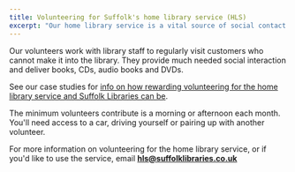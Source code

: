 ```yaml
---
title: Volunteering for Suffolk's home library service (HLS)
excerpt: "Our home library service is a vital source of social contact – and books! – for hundreds of Suffolk’s most isolated residents."
---
```


Our volunteers work with library staff to regularly visit customers who cannot make it into the library. They provide much needed social interaction and deliver books, CDs, audio books and DVDs.

See our case studies for [info on how rewarding volunteering for the home library service and Suffolk Libraries can be](/volunteer/volunteer-case-studies/).

The minimum volunteers contribute is a morning or afternoon each month. You'll need access to a car, driving yourself or pairing up with another volunteer.

For more information on volunteering for the home library service, or if you'd like to use the service, email **hls@suffolklibraries.co.uk**
